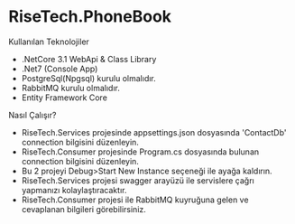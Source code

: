 # RiseTech.PhoneBook

Kullanılan Teknolojiler
- .NetCore 3.1 WebApi & Class Library
- .Net7 (Console App)
- PostgreSql(Npgsql) kurulu olmalıdır.
- RabbitMQ kurulu olmalıdır.
- Entity Framework Core

Nasıl Çalışır?
- RiseTech.Services projesinde appsettings.json dosyasında 'ContactDb' connection bilgisini düzenleyin.
- RiseTech.Consumer projesinde Program.cs dosyasında bulunan connection bilgisini düzenleyin.
- Bu 2 projeyi Debug>Start New Instance seçeneği ile ayağa kaldırın.
- RiseTech.Services projesi swagger arayüzü ile servislere çağrı yapmanızı kolaylaştıracaktır.
- RiseTech.Consumer projesi ile RabbitMQ kuyruğuna gelen ve cevaplanan bilgileri görebilirsiniz.

